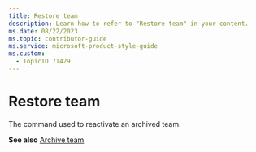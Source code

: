 ```yaml
---
title: Restore team
description: Learn how to refer to "Restore team" in your content.
ms.date: 08/22/2023
ms.topic: contributor-guide
ms.service: microsoft-product-style-guide
ms.custom:
  - TopicID 71429
---
```



# Restore team

The command used to reactivate an archived team. 

**See also** [Archive team](~/teams-style-guide/a-z-word-list/a/archive-team.md)

